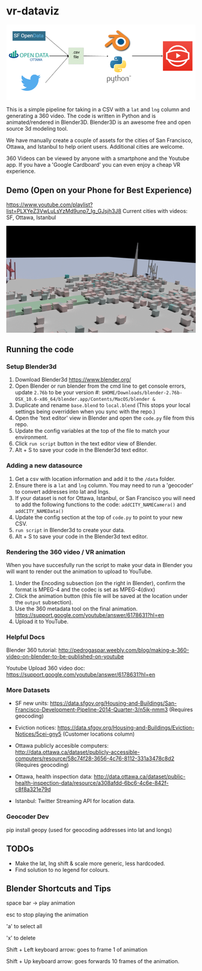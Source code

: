 # vr-dataviz

![Alt text](designDiagram.png?raw=true "System diagram")

This is a simple pipeline for taking in a CSV with a ```lat``` and ```lng``` column and generating a 360 video.
The code is written in Python and is animated/rendered in Blender3D.
Blender3D is an awesome free and open source 3d modeling tool.

We have manually create a couple of assets for the cities of San Francisco, Ottawa, and Istanbul to help orient users.
Additional cities are welcome.

360 Videos can be viewed by anyone with a smartphone and the Youtube app. If you have a 'Google Cardboard' you can even enjoy a cheap VR experience.


## Demo (Open on your Phone for Best Experience)
https://www.youtube.com/playlist?list=PLXYeZ3VwLuLsYzMd9unp7_Ig_GJsjh3J8
Current cities with videos: SF, Ottawa, Istanbul

![Alt text](sample.png?raw=true "Sample Render")


## Running the code

### Setup Blender3d

1. Download Blender3d https://www.blender.org/
2. Open Blender or run blender from the cmd line to get console errors, update ```2.76b``` to be your version #:
```$HOME/Downloads/blender-2.76b-OSX_10.6-x86_64/blender.app/Contents/MacOS/blender &```
3. Duplicate and rename ```base.blend``` to ```local.blend``` (This stops your local settings being overridden when you sync with the repo.)
4. Open the 'text editor' view in Blender and open the ```code.py``` file from this repo.
5. Update the config variables at the top of the file to match your environment.
6. Click ```run script``` button in the text editor view of Blender.
7. Alt + S to save your code in the  Blender3d text editor.


### Adding a new datasource

1. Get a csv with location information and add it to the ```/data``` folder.
2. Ensure there is a ```lat``` and ```lng``` column. You may need to run a 'geocoder' to convert addresses into lat and lngs.
3. If your dataset is not for Ottawa, Istanbul, or San Francisco you will need to add the following functions to the code: ```addCITY_NAMECamera()``` and ```addCITY_NAMEData()```
4. Update the config section at the top of ```code.py``` to point to your new CSV.
5. ```run script``` in Blender3d to create your data.
6. Alt + S to save your code in the  Blender3d text editor.


### Rendering the 360 video / VR animation

When you have succesfully run the script to make your data in Blender you will want to render out the animation to upload to YouTube.

1. Under the Encoding subsection (on the right in Blender), confirm the format is MPEG-4 and the codec is set as MPEG-4(divx)
2. Click the animation button (this file will be saved at the location under the ```output``` subsection). 
3. Use the 360 metadata tool on the final animation. https://support.google.com/youtube/answer/6178631?hl=en
4. Upload it to YouTube.


### Helpful Docs

Blender 360 tutorial:
http://pedrogaspar.weebly.com/blog/making-a-360-video-on-blender-to-be-published-on-youtube

Youtube Upload 360 video doc:
https://support.google.com/youtube/answer/6178631?hl=en


### More Datasets

- SF new units: https://data.sfgov.org/Housing-and-Buildings/San-Francisco-Development-Pipeline-2014-Quarter-3/n5ik-nmm3
(Requires geocoding)

- Eviction notices: https://data.sfgov.org/Housing-and-Buildings/Eviction-Notices/5cei-gny5
(Customer locations column)

- Ottawa publicly accesible computers: http://data.ottawa.ca/dataset/publicly-accessible-computers/resource/58c74f28-3656-4c76-8112-331a3478c8d2
(Requires geocoding)

- Ottawa, health inspection data: http://data.ottawa.ca/dataset/public-health-inspection-data/resource/a308afdd-6bc6-4c6e-842f-c8f8a321e79d

- Istanbul: Twitter Streaming API for location data.



### Geocoder Dev
pip install geopy (used for geocoding addresses into lat and longs)


## TODOs
- Make the lat, lng shift & scale more generic, less hardcoded.
- Find solution to no legend for colours.


## Blender Shortcuts and Tips

space bar -> play animation

esc to stop playing the animation

'a' to select all

'x' to delete

Shift + Left keyboard arrow: goes to frame 1 of animation

Shift + Up keyboard arrow: goes forwards 10 frames of the animation.



